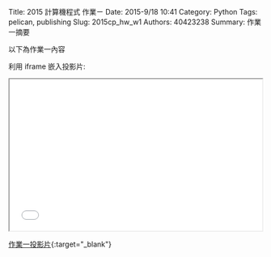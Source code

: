 Title: 2015 計算機程式 作業ㄧ
Date: 2015-9/18 10:41
Category: Python
Tags: pelican, publishing
Slug: 2015cp_hw_w1
Authors: 40423238
Summary: 作業一摘要

以下為作業一內容

利用 iframe 嵌入投影片:

<iframe src="40423238_cp_w1_p.html" width="500" height="300"></iframe>

[作業一投影片](40423238_cp_w1_p.html){:target="_blank"}